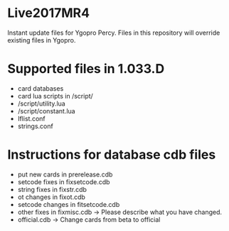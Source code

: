 # Live2017MR4
Instant update files for Ygopro Percy. Files in this repository will override existing files in Ygopro.

# Supported files in 1.033.D
- card databases
- card lua scripts in /script/
- /script/utility.lua
- /script/constant.lua
- lflist.conf
- strings.conf

# Instructions for database cdb files
- put new cards in prerelease.cdb
- setcode fixes in fixsetcode.cdb
- string fixes in fixstr.cdb
- ot changes in fixot.cdb
- setcode changes in fitsetcode.cdb
- other fixes in fixmisc.cdb -> Please describe what you have changed.
- official.cdb -> Change cards from beta to official
